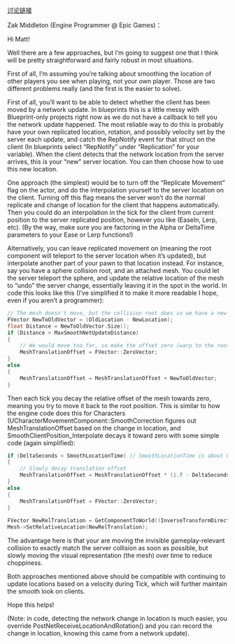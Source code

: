 [讨论链接](https://forums.unrealengine.com/t/what-is-the-best-way-to-smooth-player-movement-for-network-hiccups-interp-ease-no-physics/368904)

Zak Middleton (Engine Programmer @ Epic Games)：

Hi Matt!

Well there are a few approaches, but I’m going to suggest one that I think will be pretty straightforward and fairly robust in most situations.

First of all, I’m assuming you’re talking about smoothing the location of other players you see when playing, not your own player. Those are two different problems really (and the first is the easier to solve).

First of all, you’ll want to be able to detect whether the client has been moved by a network update. In blueprints this is a little messy with Blueprint-only projects right now as we do not have a callback to tell you the network update happened. The most reliable way to do this is probably have your own replicated location, rotation, and possibly velocity set by the server each update, and catch the RepNotify event for that struct on the client (In blueprints select “RepNotify” under “Replication” for your variable). When the client detects that the network location from the server arrives, this is your “new” server location. You can then choose how to use this new location.

One approach (the simplest) would be to turn off the “Replicate Movement” flag on the actor, and do the interpolation yourself to the server location on the client. Turning off this flag means the server won’t do the normal replicate and change of location for the client that happens automatically. Then you could do an interpolation in the tick for the client from current position to the server replicated position, however you like (EaseIn, Lerp, etc). (By the way, make sure you are factoring in the Alpha or DeltaTime parameters to your Ease or Lerp functions!)

Alternatively, you can leave replicated movement on (meaning the root component will teleport to the server location when it’s updated), but interpolate another part of your pawn to that location instead. For instance, say you have a sphere collision root, and an attached mesh. You could let the server teleport the sphere, and update the relative location of the mesh to “undo” the server change, essentially leaving it in the spot in the world. In code this looks like this (I’ve simplified it to make it more readable I hope, even if you aren’t a programmer):

```C++
// The mesh doesn't move, but the collision root does so we have a new offset.
FVector NewToOldVector = (OldLocation - NewLocation);
float Distance = NewToOldVector.Size();
if (Distance > MaxSmoothNetUpdateDistance)
{
	// We would move too far, so make the offset zero (warp to the root)
	MeshTranslationOffset = FVector::ZeroVector;
}
else
{
	MeshTranslationOffset = MeshTranslationOffset + NewToOldVector;	
}
```

Then each tick you decay the relative offset of the mesh towards zero, meaning you try to move it back to the root position. This is similar to how the engine code does this for Characters (UCharacterMovementComponent::SmoothCorrection figures out MeshTranslationOffset based on the change in location, and SmoothClientPosition_Interpolate decays it toward zero with some simple code (again simplified):

```C++
if (DeltaSeconds < SmoothLocationTime) // SmoothLocationTime is about 0125 secs
{
	// Slowly decay translation offset
	MeshTranslationOffset = MeshTranslationOffset * (1.f - DeltaSeconds / SmoothLocationTime);
}
else
{
	MeshTranslationOffset = FVector::ZeroVector;
}
		
FVector NewRelTranslation = GetComponentToWorld()InverseTransformDirection(MeshTranslationOffset) + DefaultMeshOffset;
Mesh->SetRelativeLocation(NewRelTranslation);
```

The advantage here is that your are moving the invisible gameplay-relevant collision to exactly match the server collision as soon as possible, but slowly moving the visual representation (the mesh) over time to reduce choppiness.

Both approaches mentioned above should be compatible with continuing to update locations based on a velocity during Tick, which will further maintain the smooth look on clients.

Hope this helps!

(Note: in code, detecting the network change in location is much easier, you override PostNetReceiveLocationAndRotation() and you can record the change in location, knowing this came from a network update).